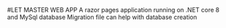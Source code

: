 #LET MASTER WEB APP
A razor pages application running on .NET core 8 and MySql database
Migration file can help with database creation
